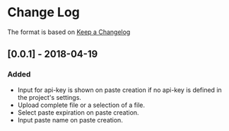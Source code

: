# Change Log

The format is based on [Keep a Changelog](http://keepachangelog.com/en/1.0.0/)

## [0.0.1] - 2018-04-19
### Added
- Input for api-key is shown on paste creation if no api-key is defined in the project's settings.
- Upload complete file or a selection of a file.
- Select paste expiration on paste creation.
- Input paste name on paste creation.
